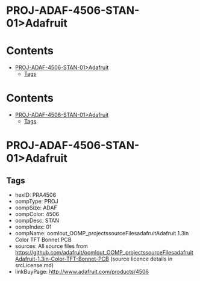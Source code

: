
PROJ-ADAF-4506-STAN-01>Adafruit
===============================

Contents
========

* [PROJ-ADAF-4506-STAN-01>Adafruit](#proj-adaf-4506-stan-01adafruit)
	* [Tags](#tags)

Contents
========

* [PROJ-ADAF-4506-STAN-01>Adafruit](#proj-adaf-4506-stan-01adafruit)
	* [Tags](#tags)

# PROJ-ADAF-4506-STAN-01>Adafruit

## Tags

- hexID: PRA4506
- oompType: PROJ
- oompSize: ADAF
- oompColor: 4506
- oompDesc: STAN
- oompIndex: 01
- oompName: oomlout_OOMP_projectssourceFilesadafruitAdafruit 1.3in Color TFT Bonnet PCB
- sources: All source files from https://github.com/adafruit/oomlout_OOMP_projectssourceFilesadafruitAdafruit-1.3in-Color-TFT-Bonnet-PCB (source licence details in srcLicense.md)
- linkBuyPage: http://www.adafruit.com/products/4506
